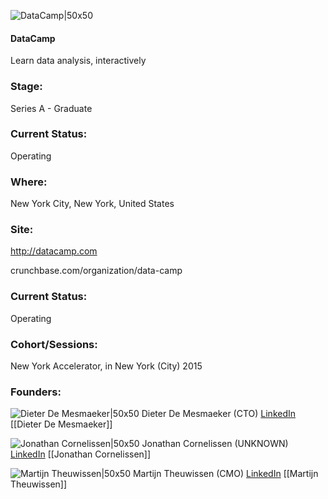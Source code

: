 

![DataCamp|50x50](https://apimg.techstars.com/connect/images/image_files/5510a4d4883a9ce11800002e/original/datacamp-google-avatar-1.00_(1).png)

#### DataCamp
Learn data analysis, interactively

### Stage: 
Series A - Graduate 

### Current Status: 
Operating

### Where:
New York City, New York, United States

### Site:
http://datacamp.com



crunchbase.com/organization/data-camp

### Current Status: 
Operating

### Cohort/Sessions: 
New York Accelerator, in New York (City) 2015

### Founders: 

![Dieter De Mesmaeker|50x50](https://apimg.techstars.com/connect/images/image_files/5510a6ac883a9ce11800002f/original/18889b5.jpg) Dieter De Mesmaeker (CTO) [LinkedIn](https://linkedin.com/in/dieterdemesmaeker) [[Dieter De Mesmaeker]]

![Jonathan Cornelissen|50x50](https://apimg.techstars.com/connect/images/image_files/5510a7d21e6c01e0b200000d/original/22c8c90.jpg) Jonathan Cornelissen (UNKNOWN) [LinkedIn](https://linkedin.com/pub/jonathan-cornelissen) [[Jonathan Cornelissen]]

![Martijn Theuwissen|50x50](https://apimg.techstars.com/connect/images/image_files/5510a82a883a9ce118000031/original/2c58ebd.jpg) Martijn Theuwissen (CMO) [LinkedIn](https://linkedin.com/in/martijn-theuwissen-b569b933) [[Martijn Theuwissen]]


